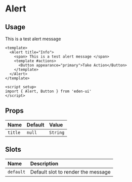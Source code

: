 <script setup>
import { Alert, Button } from '../../src/index'
</script>

# Alert

## Usage

<Story class="gap-4" :iframe="true">
  <Alert title="Info">
    <span>
    This is a test alert message
    </span>
    <template #actions>
        <Button appearance="primary">Take Action</Button>
    </template>
  </Alert>
</Story>

```vue
<template>
  <Alert title="Info">
    <span> This is a test alert message </span>
    <template #actions>
      <Button appearance="primary">Take Action</Button>
    </template>
  </Alert>
</template>

<script setup>
import { Alert, Button } from 'eden-ui'
</script>
```

## Props

| Name    | Default | Value    |
| :------ | :------ | :------- |
| `title` | `null`  | `String` |

## Slots

| Name      | Description                        |
| :-------- | :--------------------------------- |
| `default` | Default slot to render the message |
